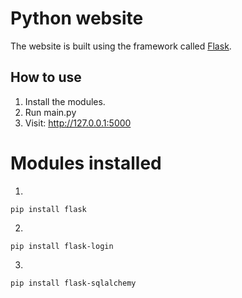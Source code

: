 # Python website
The website is built using the framework called [Flask](https://flask.palletsprojects.com/en/3.0.x/).

## How to use
1. Install the modules.
2. Run main.py
3. Visit: http://127.0.0.1:5000

# Modules installed

1. 
```
pip install flask
```
2. 
```
pip install flask-login
```
3. 
```
pip install flask-sqlalchemy
```